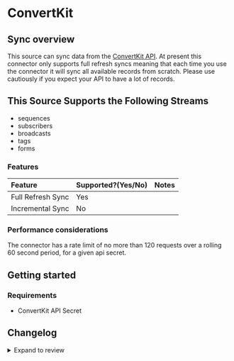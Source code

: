 # ConvertKit

## Sync overview

This source can sync data from the [ConvertKit API](https://developers.convertkit.com/#getting-started). At present this connector only supports full refresh syncs meaning that each time you use the connector it will sync all available records from scratch. Please use cautiously if you expect your API to have a lot of records.

## This Source Supports the Following Streams

- sequences
- subscribers
- broadcasts
- tags
- forms

### Features

| Feature           | Supported?\(Yes/No\) | Notes |
| :---------------- | :------------------- | :---- |
| Full Refresh Sync | Yes                  |       |
| Incremental Sync  | No                   |       |

### Performance considerations

The connector has a rate limit of no more than 120 requests over a rolling 60 second period, for a given api secret.

## Getting started

### Requirements

- ConvertKit API Secret

## Changelog

<details>
  <summary>Expand to review</summary>

| Version | Date       | Pull Request                                             | Subject        |
| :------ | :--------- | :------------------------------------------------------- | :------------- |
| 0.1.4 | 2024-06-22 | [39989](https://github.com/airbytehq/airbyte/pull/39989) | Update dependencies |
| 0.1.3 | 2024-06-17 | [39505](https://github.com/airbytehq/airbyte/pull/39505) | Make compatible with builder |
| 0.1.2 | 2024-06-06 | [39299](https://github.com/airbytehq/airbyte/pull/39299) | [autopull] Upgrade base image to v1.2.2 |
| 0.1.1 | 2024-05-21 | [38492](https://github.com/airbytehq/airbyte/pull/38492) | [autopull] base image + poetry + up_to_date |
| 0.1.0 | 2022-10-25 | [18455](https://github.com/airbytehq/airbyte/pull/18455) | Initial commit |

</details>
